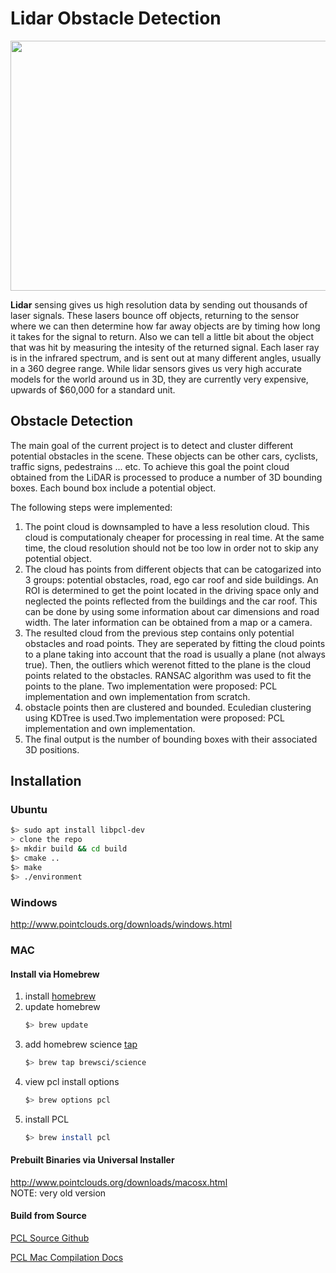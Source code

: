 # Lidar Obstacle Detection

<img src="media/ObstacleDetectionFPS.gif" width="700" height="400" />


**Lidar** sensing gives us high resolution data by sending out thousands of laser signals. These lasers bounce off objects, returning to the sensor where we can then determine how far away objects are by timing how long it takes for the signal to return. Also we can tell a little bit about the object that was hit by measuring the intesity of the returned signal. Each laser ray is in the infrared spectrum, and is sent out at many different angles, usually in a 360 degree range. While lidar sensors gives us very high accurate models for the world around us in 3D, they are currently very expensive, upwards of $60,000 for a standard unit.

## Obstacle Detection
The main goal of the current project is to detect and cluster different potential obstacles in the scene. These objects can be other cars, cyclists, traffic signs, pedestrains ... etc. To achieve this goal the point cloud obtained from the LiDAR is processed to produce a number of 3D bounding boxes. Each bound box include a potential object.

The following steps were implemented:
1. The point cloud is downsampled to have a less resolution cloud. This cloud is computationaly cheaper for processing in real time. At the same time, the cloud resolution should not be too low in order not to skip any potential object.
2. The cloud has points from different objects that can be catogarized into 3 groups: potential obstacles, road, ego car roof  and side buildings. An ROI is determined to get the point located in the driving space only and neglected the points reflected from the buildings and the car roof. This can be done by using some information about car dimensions and road width. The later information can be obtained from a map or a camera.
3. The resulted cloud from the previous step contains only potential obstacles and road points. They are seperated by fitting the cloud points to a plane taking into account that the road is usually a plane (not always true). Then, the outliers which werenot fitted to the plane is the cloud points related to the obstacles. RANSAC algorithm was used to fit the points to the plane. Two implementation were proposed: PCL implementation and own implementation from scratch.
4. obstacle points then are clustered and bounded. Eculedian clustering using KDTree is used.Two implementation were proposed: PCL implementation and own implementation.
5. The final output is the number of bounding boxes with their associated 3D positions.

## Installation

### Ubuntu 

```bash
$> sudo apt install libpcl-dev
> clone the repo
$> mkdir build && cd build
$> cmake ..
$> make
$> ./environment
```

### Windows 

http://www.pointclouds.org/downloads/windows.html

### MAC

#### Install via Homebrew
1. install [homebrew](https://brew.sh/)
2. update homebrew 
	```bash
	$> brew update
	```
3. add  homebrew science [tap](https://docs.brew.sh/Taps) 
	```bash
	$> brew tap brewsci/science
	```
4. view pcl install options
	```bash
	$> brew options pcl
	```
5. install PCL 
	```bash
	$> brew install pcl
	```

#### Prebuilt Binaries via Universal Installer
http://www.pointclouds.org/downloads/macosx.html  
NOTE: very old version 

#### Build from Source

[PCL Source Github](https://github.com/PointCloudLibrary/pcl)

[PCL Mac Compilation Docs](http://www.pointclouds.org/documentation/tutorials/compiling_pcl_macosx.php)
